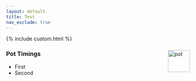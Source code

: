 ```yaml
---
layout: default
title: Test
nav_exclude: true
---
```


{% include custom.html %}


<div id="potwindow">
<img src="{{ site.baseurl }}/assets/images/icons/pot.png" alt="pot" style="height: 60px; float: right">
<h3>Pot Timings</h3>

- First
- Second


</div>